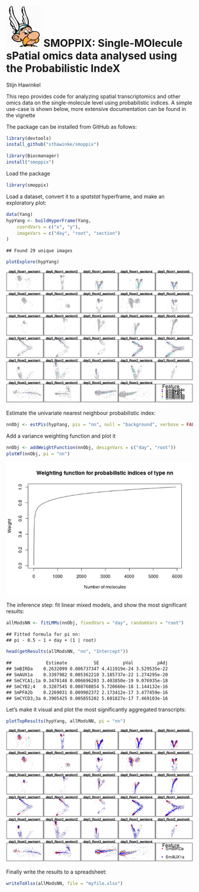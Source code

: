 <img src='inst/Smoppix.jpg' align='centre' height='20%' width='20%'/>SMOPPIX:
Single-MOlecule sPatial omics data analysed using the Probabilistic
IndeX
================
Stijn Hawinkel







This repo provides code for analyzing spatial transcriptomics and other
omics data on the single-molecule level using probabilistic indices. A
simple use-case is shown below, more extensive documentation can be
found in the vignette

The package can be installed from GitHub as follows:

``` r
library(devtools)
install_github("sthawinke/smoppix")
```

``` r
library(Biocmanager)
install("smoppix")
```

Load the package

``` r
library(smoppix)
```

Load a dataset, convert it to a *spatstat* hyperframe, and make an
exploratory plot:

``` r
data(Yang)
hypYang <- buildHyperFrame(Yang,
    coordVars = c("x", "y"),
    imageVars = c("day", "root", "section")
)
```

    ## Found 29 unique images

``` r
plotExplore(hypYang)
```

![](README_files/figure-gfm/loadYang-1.png)<!-- -->

Estimate the univariate nearest neighbour probabilistic index:

``` r
nnObj <- estPis(hypYang, pis = "nn", null = "background", verbose = FALSE)
```

Add a variance weighting function and plot it

``` r
nnObj <- addWeightFunction(nnObj, designVars = c("day", "root"))
plotWf(nnObj, pi = "nn")
```

![](README_files/figure-gfm/wf-1.png)<!-- -->

The inference step: fit linear mixed models, and show the most
significant results:

``` r
allModsNN <- fitLMMs(nnObj, fixedVars = "day", randomVars = "root")
```

    ## Fitted formula for pi nn:
    ## pi - 0.5 ~ 1 + day + (1 | root)

``` r
head(getResults(allModsNN, "nn", "Intercept"))
```

    ##             Estimate          SE         pVal         pAdj
    ## SmBIRDa    0.2632099 0.006737347 4.411919e-24 3.529535e-22
    ## SmAUX1a    0.3397982 0.005362210 3.185737e-22 1.274295e-20
    ## SmCYCA1;1a 0.3470148 0.006696203 3.403850e-19 9.076935e-18
    ## SmCYB2;4   0.3207545 0.008760854 5.720660e-18 1.144132e-16
    ## SmPFA2b    0.2269031 0.009902372 2.173412e-17 3.477459e-16
    ## SmCYCD3;3a 0.3905425 0.005855202 5.601827e-17 7.469103e-16

Let’s make it visual and plot the most significantly aggregated
transcripts:

``` r
plotTopResults(hypYang, allModsNN, pi = "nn")
```

![](README_files/figure-gfm/plotTopRes-1.png)<!-- -->

Finally write the results to a spreadsheet:

``` r
writeToXlsx(allModsNN, file = "myfile.xlsx")
```
